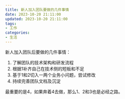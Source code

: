 ```yaml
---
title: 新人加入团队要做的几件事情
date: 2023-10-20 21:11:00
updated: 2023-10-20 21:11:00
tags:
- 工作
categories:
- 生活
---
```


新人加入团队后要做的几件事情：

1. 了解团队的技术架构和研发流程
2. 根据1补齐自己在技术侧的短板和不足
3. 基于1和2切入一两个业务小问题，尝试修改
4. 持续完善团队文档及沉淀

最重要的是4，如果奔着4去做，那么1、2和3也是必经之路。
